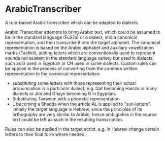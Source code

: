 # ArabicTranscriber
A rule-based Arabic transcriber which can be adapted to dialects.

Arabic Transcriber attempts to bring Arabic text, which could be assumed to be in the standard language (FuS7a) or a dialect, into a canonical representation, and then transcribe it into the target alphabet. The canonical representation is based on the Arabic alphabet and auxiliary vowelization marks (Tashkil), adding letters which are conventionally used to represent sounds not existent in the standard language variety but used in dialects, such as G used in Egyptian or CH used in some dialects.
Custom rules can be applied in the process of converting from the common written representation to the canonical representation:
   * substituting some letters with those representing their actual pronunciation in a particular dialect, e.g. Qaf becoming Hamza in many dialects or Jim and Ghayn becoming G in Egyptian.
   * Substituting Tanween with a phonetic representation
   * L becoming a Shadda when the article AL is applied to "sun-letters".
Initially the target language is Hebrew, since the principles of its orthography are very similar to Arabic, hence ambiguities in the source text could be left as such in the resulting transcription.

Rules can also be applied in the target script. e.g. in Hebrew change certain letters to their final form where needed.
